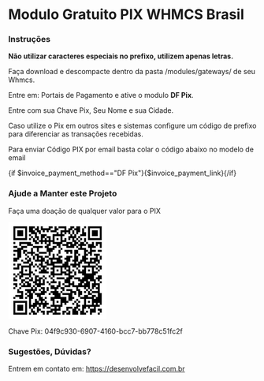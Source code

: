 <h1>Modulo Gratuito PIX WHMCS Brasil</h1>
<p/>
<h3>Instruções</h3>
<p/>
<p><b>Não utilizar caracteres especiais no prefixo, utilizem apenas letras.</b></p>
<p/>
<p>Faça download e descompacte dentro da pasta /modules/gateways/ de seu Whmcs.</p>
<p>Entre em: Portais de Pagamento e ative o modulo <b>DF Pix</b>.</p>
<p>Entre com sua Chave Pix, Seu Nome e sua Cidade.</p>
<p>Caso utilize o Pix em outros sites e sistemas configure um código de prefixo para diferenciar as transações recebidas.</p>
<p>Para enviar Código PIX por email basta colar o código abaixo no modelo de email</p>
<p/>
<p>{if $invoice_payment_method=="DF Pix"}{$invoice_payment_link}{/if}</p>
<p/>
<p/>
<h3>Ajude a Manter este Projeto</h3>
<p/>
<p>Faça uma doação de qualquer valor para o PIX</p>

<p><img style="width: 200px" src="dfpix/pix-doacao.jpeg" /></p>

<p>Chave Pix: 04f9c930-6907-4160-bcc7-bb778c51fc2f</p>

<p/>
<h3>Sugestões, Dúvidas?</h3>
<p>Entrem em contato em: <a href="https://desenvolvefacil.com.br">https://desenvolvefacil.com.br</a></p>
<p/>